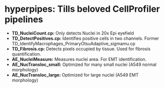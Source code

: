hyperpipes: Tills beloved CellProfiler pipelines
================================================

* __TD_NucleiCount.cp:__ Only detects Nuclei in 20x Epi eyefield
* __TD_DetectPositives.cp:__ Identifies positive cells in two channels. Former TD_IdentifyMacrophages_PrimaryOtsuAdaptive_sigmamu.cp
* __TD_Fibrosis.cp:__ Detects pixels occupied by tissue. Used for fibrosis quantification.
* __AE_NucleiMeasure:__ Measures nuclei area. For EMT identification.
* __AE_NucTransloc_small:__ Optimized for many small nuclei (A549 normal morphology)
* __AE_NucTransloc_large:__ Optimized for large nuclei (A549 EMT morphology)
